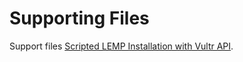 # Supporting Files

Support files [Scripted LEMP Installation with Vultr API](https://www.vultr.com/docs/scripted-lemp-installation-with-vultr-api).
